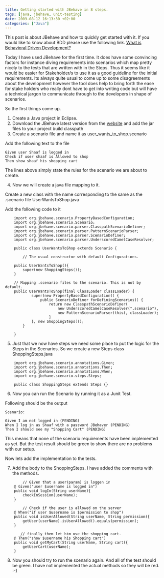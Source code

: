 ```yaml
---
title: Getting started with JBehave in 8 steps.
tags: [java, jbehave, unit-testing]
date: 2009-08-12 16:13:30 +02:00
categories: ["Java"]
---
```



This post is about JBehave and how to quickly get started with it. If you would like to know about BDD please use the following link.
[What is Behavioral Driven Development?](http://en.wikipedia.org/wiki/Behavior_Driven_Development)

Today I have used JBehave for the first time. It does have some convincing factors for instance diving requirements into scenarios which map pretty nicely to the tests that are written with in the Steps. Thus it seems like it would be easier for Stakeholder/s to use it as a good guideline for the initial requirements. Its always quite usual to come up to some disagreements about the development however the tool does help to bring forth the ease for stake holders who really dont have to get into writing code but will have a technical jargon to communicate through to the developers in shape of scenarios.

So the first things come up.
1. Create a Java project in Eclipse.
2. Download the JBehave latest version from the [website](http://jbehave.org/software/download/) and add the jar files to your project build classpath
3. Create a scenario file and name it as user_wants_to_shop.scenario

Add the following text to the file


	Given user Shaaf is logged in
	Check if user shaaf is Allowed to shop
	Then show shaaf his shopping cart


The lines above simply state the rules for the scenario we are about to create.

4. Now we will create a java file mapping to it.

Create a new class with the name corresponding to the same as the .scenario file
UserWantsToShop.java

Add the following code to it

```
	import org.jbehave.scenario.PropertyBasedConfiguration;
	import org.jbehave.scenario.Scenario;
	import org.jbehave.scenario.parser.ClasspathScenarioDefiner;
	import org.jbehave.scenario.parser.PatternScenarioParser;
	import org.jbehave.scenario.parser.ScenarioDefiner;
	import org.jbehave.scenario.parser.UnderscoredCamelCaseResolver;

	public class UserWantsToShop extends Scenario {

        // The usual constructor with default Configurations.

	public UserWantsToShop(){
		super(new ShoppingSteps());
	}

	// Mapping .scenario files to the scenario. This is not by default.
	public UserWantsToShop(final ClassLoader classLoader) {
        	super(new PropertyBasedConfiguration() {
            	public ScenarioDefiner forDefiningScenarios() {
                	return new ClasspathScenarioDefiner(
                    	new UnderscoredCamelCaseResolver(".scenario"),
                    	new PatternScenarioParser(this), classLoader);
            		}
        	}, new ShoppingSteps());
    	}

	}
```

5. Just that we now have steps we need some place to put the logic for the Steps in the Scenarios. So we create a new Steps class ShoppingSteps.java

```
	import org.jbehave.scenario.annotations.Given;
	import org.jbehave.scenario.annotations.Then;
	import org.jbehave.scenario.annotations.When;
	import org.jbehave.scenario.steps.Steps;

	public class ShoppingSteps extends Steps {}
```

6. Now you can run the Scenario by running it as a Junit Test.

Following should be the output

	Scenario:

	Given I am not logged in (PENDING)
	When I log in as Shaaf with a password JBehaver (PENDING)
	Then I should see my "Shopping Cart" (PENDING)


This means that none of the scenario requirements have been implemented as yet. But the test result should be green to show there are no problems with our setup.

Now lets add the implementation to the tests.

7. Add the body to the ShoppingSteps. I have added the comments with the methods.

```
        // Given that a user(param) is loggen in
	@ Given("user $username is logged in")
	public void logIn(String userName){
		checkInSession(userName);
	}

        // Check if the user is allowed on the server
	@ When("if user $username is $permission to shop")
	public void isUserAllowed(String userName, String permission){
		getUser(userName).isUserAllowed().equals(permission);
	}

       // finally then let him use the shopping cart.
	@ Then("show $username his Shopping cart")
	public void getMyCart(String userName, String cart){
		getUserCart(userName);
	}
```


8. Now you should try to run the scenario again. And all of the test should be green. I have not implemented the actual methods so they will be red. :-)
